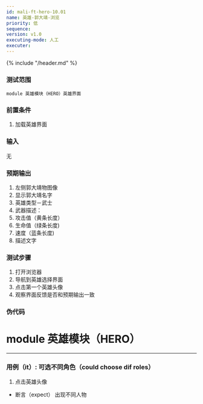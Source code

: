 ```yaml
---
id: mali-ft-hero-10.01
name: 英雄-郭大靖-浏览
priority: 低
sequence: 
version: v1.0
executing-mode: 人工
executer: 
---
```


{% include "/header.md" %}

### 测试范围
    module 英雄模块（HERO）英雄界面

### 前置条件
1. 加载英雄界面

### 输入
  无

### 预期输出
  1. 左侧郭大靖物图像
  2. 显示郭大靖名字
  3. 英雄类型－武士
  4. 武器描述：
  5. 攻击值（黄条长度）
  6. 生命值（绿条长度)
  7. 速度（蓝条长度)
  8. 描述文字

### 测试步骤
  1. 打开浏览器
  2. 导航到英雄选择界面
  3. 点击第一个英雄头像
  4. 观察界面反馈是否和预期输出一致



### 伪代码
# module 英雄模块（HERO）

***

### 用例（it）: 可选不同角色（could choose dif roles）
1. 点击英雄头像
* 断言（expect） 出现不同人物

